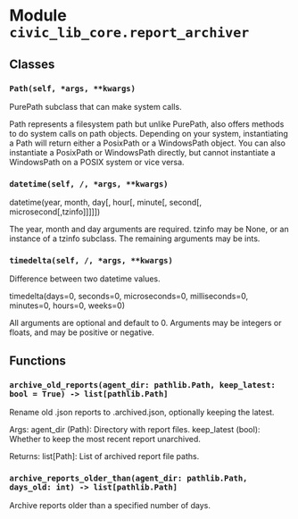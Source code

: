 # Module `civic_lib_core.report_archiver`

## Classes

### `Path(self, *args, **kwargs)`

PurePath subclass that can make system calls.

Path represents a filesystem path but unlike PurePath, also offers
methods to do system calls on path objects. Depending on your system,
instantiating a Path will return either a PosixPath or a WindowsPath
object. You can also instantiate a PosixPath or WindowsPath directly,
but cannot instantiate a WindowsPath on a POSIX system or vice versa.

### `datetime(self, /, *args, **kwargs)`

datetime(year, month, day[, hour[, minute[, second[, microsecond[,tzinfo]]]]])

The year, month and day arguments are required. tzinfo may be None, or an
instance of a tzinfo subclass. The remaining arguments may be ints.

### `timedelta(self, /, *args, **kwargs)`

Difference between two datetime values.

timedelta(days=0, seconds=0, microseconds=0, milliseconds=0, minutes=0, hours=0, weeks=0)

All arguments are optional and default to 0.
Arguments may be integers or floats, and may be positive or negative.

## Functions

### `archive_old_reports(agent_dir: pathlib.Path, keep_latest: bool = True) -> list[pathlib.Path]`

Rename old .json reports to .archived.json, optionally keeping the latest.

Args:
    agent_dir (Path): Directory with report files.
    keep_latest (bool): Whether to keep the most recent report unarchived.

Returns:
    list[Path]: List of archived report file paths.

### `archive_reports_older_than(agent_dir: pathlib.Path, days_old: int) -> list[pathlib.Path]`

Archive reports older than a specified number of days.
